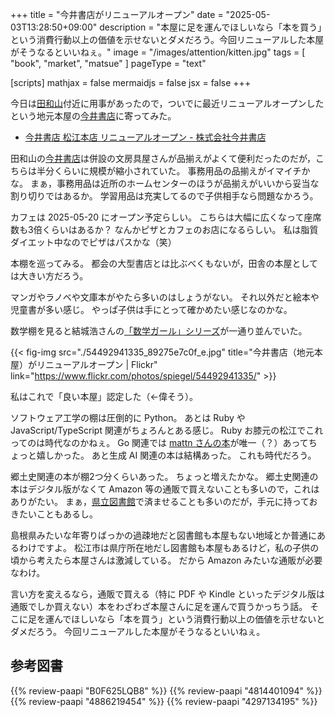 +++
title = "今井書店がリニューアルオープン"
date =  "2025-05-03T13:28:50+09:00"
description = "本屋に足を運んでほしいなら「本を買う」という消費行動以上の価値を示せないとダメだろう。今回リニューアルした本屋がそうなるといいねぇ。"
image = "/images/attention/kitten.jpg"
tags = [ "book", "market", "matsue" ]
pageType = "text"

[scripts]
  mathjax = false
  mermaidjs = false
  jsx = false
+++

今日は[田和山][田和山町]付近に用事があったので，ついでに最近リニューアルオープンしたという地元本屋の[今井書店]に寄ってみた。

- [今井書店 松江本店 リニューアルオープン - 株式会社今井書店](https://imaibooks.co.jp/event/imaimatuehontenrenewalopen250414/)

田和山の[今井書店]は併設の文房具屋さんが品揃えがよくて便利だったのだが，こちらは半分くらいに規模が縮小されていた。
事務用品の品揃えがイマイチかな。
まぁ，事務用品は近所のホームセンターのほうが品揃えがいいから妥当な割り切りではあるか。
学習用品は充実してるので子供相手なら問題なかろう。

カフェは 2025-05-20 にオープン予定らしい。
こちらは大幅に広くなって座席数も3倍くらいはあるか？ なんかピザとカフェのお店になるらしい。
私は脂質ダイエット中なのでピザはパスかな（笑）

本棚を巡ってみる。
都会の大型書店とは比ぶべくもないが，田舎の本屋としては大きい方だろう。

マンガやラノベや文庫本がやたら多いのはしょうがない。
それ以外だと絵本や児童書が多い感じ。
やっぱ子供は手にとって確かめたい感じなのかな。

数学棚を見ると結城浩さんの[「数学ガール」シリーズ](https://www.hyuki.com/girl/ "『数学ガール』シリーズ")が一通り並んでいた。

{{< fig-img src="./54492941335_89275e7c0f_e.jpg" title="今井書店（地元本屋）がリニューアルオープン | Flickr" link="https://www.flickr.com/photos/spiegel/54492941335/" >}}

私はこれで「良い本屋」認定した（←偉そう）。

ソフトウェア工学の棚は圧倒的に Python。
あとは Ruby や JavaScript/TypeScript 関連がちょろんとある感じ。
Ruby お膝元の松江でこれってのは時代なのかねぇ。
Go 関連では [mattn さんの本](https://gihyo.jp/dp/ebook/2023/978-4-297-13420-4 "Go言語プログラミングエッセンス | Gihyo Digital Publishing")が唯一（？）あってちょっと嬉しかった。
あと生成 AI 関連の本は結構あった。
これも時代だろう。

郷土史関連の本が棚2つ分くらいあった。
ちょっと増えたかな。
郷土史関連の本はデジタル版がなくて Amazon 等の通販で買えないことも多いので，これはありがたい。
まぁ，[県立図書館][島根県立図書館]で済ませることも多いのだが，手元に持っておきたいこともあるし。

島根県みたいな年寄りばっかの過疎地だと図書館も本屋もない地域とか普通にあるわけですよ。
松江市は県庁所在地だし図書館も本屋もあるけど，私の子供の頃から考えたら本屋さんは激減している。
だから Amazon みたいな通販が必要なわけ。

言い方を変えるなら，通販で買える（特に PDF や Kindle といったデジタル版は通販でしか買えない）本をわざわざ本屋さんに足を運んで買うかっちう話。
そこに足を運んでほしいなら「本を買う」という消費行動以上の価値を示せないとダメだろう。
今回リニューアルした本屋がそうなるといいねぇ。

[田和山町]: https://maps.app.goo.gl/GVS6T6aqDutEc9F68
[今井書店]: https://imaibooks.co.jp/ "株式会社今井書店"
[島根県立図書館]: https://www.library.pref.shimane.lg.jp/

## 参考図書

{{% review-paapi "B0F625LQB8" %}} <!-- 数学ガール／リーマン予想 結城浩 -->
{{% review-paapi "4814401094" %}} <!-- Effective TypeScript 第2版 -->
{{% review-paapi "4886219454" %}} <!-- 古代出雲の氏族と社会 -->
{{% review-paapi "4297134195" %}} <!-- Go言語プログラミングエッセンス mattn golang -->
